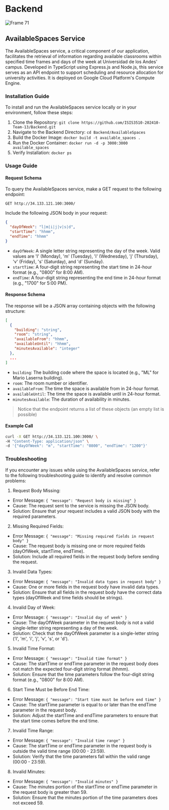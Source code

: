 # Backend

![Frame 71](https://github.com/ISIS3510-202410-Team-13/Backend/assets/68788933/2d41f599-1291-42e4-9242-4829fb7e32e3)

## AvailableSpaces Service

The AvailableSpaces service, a critical component of our application, facilitates the retrieval of information regarding available classrooms within specified time frames and days of the week at Universidad de los Andes' campus. Developed in TypeScript using Express.js and Node.js, this service serves as an API endpoint to support scheduling and resource allocation for university activities. It is deployed on Google Cloud Platform's Compute Engine.

### Installation Guide

To install and run the AvailableSpaces service locally or in your environment, follow these steps:

1. Clone the Repository: `git clone https://github.com/ISIS3510-202410-Team-13/Backend.git`
2. Navigate to the Backend Directory: `cd Backend/AvailableSpaces`
3. Build the Docker Image: `docker build -t available_spaces .`
4. Run the Docker Container: `docker run -d -p 3000:3000 available_spaces`
5. Verify Installation: `docker ps`

### Usage Guide

#### Request Schema

To query the AvailableSpaces service, make a GET request to the following endpoint:

```
GET http://34.133.121.100:3000/
```

Include the following JSON body in your request:

```json
{
  "dayOfWeek": "l|m|i|j|v|s|d",
  "startTime": "hhmm",
  "endTime": "hhmm"
}
```


- `dayOfWeek`: A single letter string representing the day of the week. Valid values are 'l' (Monday), 'm' (Tuesday), 'i' (Wednesday), 'j' (Thursday), 'v' (Friday), 's' (Saturday), and 'd' (Sunday).
- `startTime`: A four-digit string representing the start time in 24-hour format (e.g., "0800" for 8:00 AM).
- `endTime`: A four-digit string representing the end time in 24-hour format (e.g., "1700" for 5:00 PM).


#### Response Schema

The response will be a JSON array containing objects with the following structure:

```json
[
  {
    "building": "string",
    "room": "string",
    "availableFrom": "hhmm",
    "availableUntil": "hhmm",
    "minutesAvailable": "integer"
  },
  ...
]
```


- `building`: The building code where the space is located (e.g., "ML" for Mario Laserna building).
- `room`: The room number or identifier.
- `availableFrom`: The time the space is available from in 24-hour format.
- `availableUntil`: The time the space is available until in 24-hour format.
- `minutesAvailable`: The duration of availability in minutes.

> Notice that the endpoint returns a list of these objects (an empty list is possible)

#### Example Call

```bash
curl -X GET http://34.133.121.100:3000/ \
-H "Content-Type: application/json" \
-d '{"dayOfWeek": "m", "startTime": "0800", "endTime": "1200"}'
```

### Troubleshooting

If you encounter any issues while using the AvailableSpaces service, refer to the following troubleshooting guide to identify and resolve common problems:

1. Request Body Missing:

- Error Message: `{ "message": "Request body is missing" }`
- Cause: The request sent to the service is missing the JSON body.
- Solution: Ensure that your request includes a valid JSON body with the required parameters.

2. Missing Required Fields:

- Error Message: `{ "message": "Missing required fields in request body" }`
- Cause: The request body is missing one or more required fields (dayOfWeek, startTime, endTime).
- Solution: Include all required fields in the request body before sending the request.

3. Invalid Data Types:

- Error Message: `{ "message": "Invalid data types in request body" }`
- Cause: One or more fields in the request body have invalid data types.
- Solution: Ensure that all fields in the request body have the correct data types (dayOfWeek and time fields should be strings).

4. Invalid Day of Week:

- Error Message: `{ "message": "Invalid day of week" }`
- Cause: The dayOfWeek parameter in the request body is not a valid single-letter string representing a day of the week.
- Solution: Check that the dayOfWeek parameter is a single-letter string ('l', 'm', 'i', 'j', 'v', 's', or 'd').

5. Invalid Time Format:

- Error Message: `{ "message": "Invalid time format" }`
- Cause: The startTime or endTime parameter in the request body does not match the expected four-digit string format (hhmm).
- Solution: Ensure that the time parameters follow the four-digit string format (e.g., "0800" for 8:00 AM).

6. Start Time Must be Before End Time:

- Error Message: `{ "message": "Start time must be before end time" }`
- Cause: The startTime parameter is equal to or later than the endTime parameter in the request body.
- Solution: Adjust the startTime and endTime parameters to ensure that the start time comes before the end time.

7. Invalid Time Range:

- Error Message: `{ "message": "Invalid time range" }`
- Cause: The startTime or endTime parameter in the request body is outside the valid time range (00:00 - 23:59).
- Solution: Verify that the time parameters fall within the valid range (00:00 - 23:59).

8. Invalid Minutes:

- Error Message: `{ "message": "Invalid minutes" }`
- Cause: The minutes portion of the startTime or endTime parameter in the request body is greater than 59.
- Solution: Ensure that the minutes portion of the time parameters does not exceed 59.


